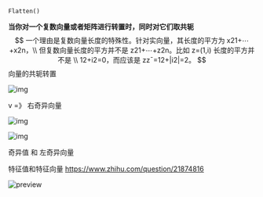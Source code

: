 ```
Flatten()
```

**当你对一个复数向量或者矩阵进行转置时，同时对它们取共轭**
$$
一个理由是复数向量长度的特殊性。针对实向量，其长度的平方为 x21+⋯+x2n，\\
但复数向量长度的平方并不是 z21+⋯+z2n。比如 z=(1,i) 长度的平方并不是 \\ 12+i2=0，而应该是 zz¯=12+|i2|=2。
$$
向量的共轭转置

![img](https://upload-images.jianshu.io/upload_images/11895466-0af86799c0dcfa63.png?imageMogr2/auto-orient/strip%7CimageView2/2/w/1240)



v =》 右奇异向量



![img](http://mmbiz.qpic.cn/mmbiz/951TjTgiabkxK9Twb6ibeq80hdJbBLoJotJg01Ug0t4A3icOTP8C3Cw5saafibYP45IQVL2BZOcjTQHrmwAhyF0mkQ/0?wx_fmt=png)

![img](http://mmbiz.qpic.cn/mmbiz/951TjTgiabkxK9Twb6ibeq80hdJbBLoJotBQXHWrJ0WkIgVVhJJPObHdDV6G4b9vbMIoReRrAnPNcLahb0mgRMibg/0?wx_fmt=png)

奇异值 和 左奇异向量



特征值和特征向量 https://www.zhihu.com/question/21874816

![preview](https://pic4.zhimg.com/v2-3064249b9e5593e8de34fd704dc72dbc_r.jpg?source=1940ef5c)